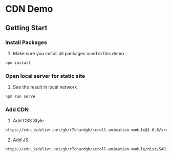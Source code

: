 # CDN Demo

## Getting Start

### Install Packages
1. Make sure you install all packages used in this demo

  ```sh
  npm install
  ```

### Open local server for static site
1. See the result in local network
  ```sh
  npm run serve
  ```
  
### Add CDN

1. Add CSS Style
  ```sh
  https://cdn.jsdelivr.net/gh/r7chardgh/scroll-animation-module@1.0.0/src/style/SAD.css
  ```

2. Add JS
  ```sh
  https://cdn.jsdelivr.net/gh/r7chardgh/scroll-animation-module/dist/SAD.umd.js
  ```
